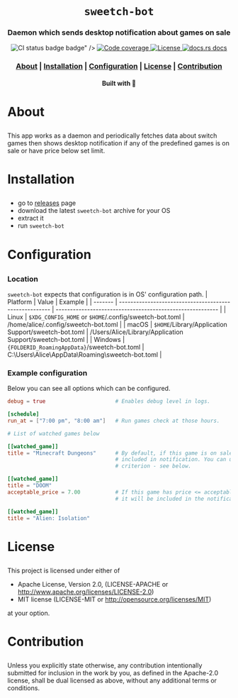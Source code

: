 <div align="center">

  <h1><code>sweetch-bot</code></h1>

  <h3>
    <strong>Daemon which sends desktop notification about games on sale</strong>
  </h3>

  <p>
    <img src="https://img.shields.io/github/workflow/status/devzbysiu/sweetch-bot/ci?style=for-the-badge" alt="CI status badge" />
    badge" />
    <a href="https://codecov.io/gh/devzbysiu/sweetch-bot">
      <img src="https://img.shields.io/codecov/c/github/devzbysiu/sweetch-bot?style=for-the-badge&token=f2339b3de9e44be0a902458a669c1160" alt="Code coverage"/>
    </a>
    <a href="https://crates.io/crates/sweetch-bot">
      <img src="https://img.shields.io/crates/l/sweetch-bot?style=for-the-badge" alt="License"/>
    </a>
    <a href="https://docs.rs/sweetch-bot">
      <img src="https://img.shields.io/badge/docs-latest-blue.svg?style=for-the-badge" alt="docs.rs docs" />
    </a>
  </p>

  <h3>
    <a href="#about">About</a>
    <span> | </span>
    <a href="#installation">Installation</a>
    <span> | </span>
    <a href="#configuration">Configuration</a>
    <span> | </span>
    <a href="#license">License</a>
    <span> | </span>
    <a href="#contribution">Contribution</a>
  </h3>

  <sub><h4>Built with 🦀</h4></sub>
</div>

# <p id="about">About</p>

This app works as a daemon and periodically fetches data about switch games then shows desktop
notification if any of the predefined games is on sale or have price below set limit.

# <p id="installation">Installation</p>

- go to [releases](https://github.com/devzbysiu/je/releases) page
- download the latest `sweetch-bot` archive for your OS
- extract it
- run `sweetch-bot`

# <p id="configuration">Configuration</p>

### Location
`sweetch-bot` expects that configuration is in OS' configuration path.
| Platform | Value                                                  | Example                                                   |
| -------  | ------------------------------------------------------ | --------------------------------------------------------- |
| Linux    | `$XDG_CONFIG_HOME` or `$HOME`/.config/sweetch-bot.toml | /home/alice/.config/sweetch-bot.toml                      |
| macOS    | `$HOME`/Library/Application Support/sweetch-bot.toml   | /Users/Alice/Library/Application Support/sweetch-bot.toml |
| Windows  | `{FOLDERID_RoamingAppData}`/sweetch-bot.toml           | C:\Users\Alice\AppData\Roaming\sweetch-bot.toml           |

### Example configuration
Below you can see all options which can be configured.
```toml
debug = true                      # Enables debug level in logs.

[schedule]
run_at = ["7:00 pm", "8:00 am"]   # Run games check at those hours.

# List of watched games below

[[watched_game]]
title = "Minecraft Dungeons"      # By default, if this game is on sale, it will be
                                  # included in notification. You can use price 
                                  # criterion - see below.

[[watched_game]]
title = "DOOM"
acceptable_price = 7.00           # If this game has price <= acceptable_price, then
                                  # it will be included in the notification.

[[watched_game]]
title = "Alien: Isolation"
```

# <p id="license">License</p>

This project is licensed under either of

- Apache License, Version 2.0, (LICENSE-APACHE or http://www.apache.org/licenses/LICENSE-2.0)
- MIT license (LICENSE-MIT or http://opensource.org/licenses/MIT)

at your option.

# <p id="contribution">Contribution</p>


Unless you explicitly state otherwise, any contribution intentionally submitted for inclusion in the work by you, as defined in the Apache-2.0 license, shall be dual licensed as above, without any additional terms or conditions.
